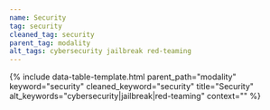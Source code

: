 ```yaml
---
name: Security
tag: security
cleaned_tag: security
parent_tag: modality
alt_tags: cybersecurity jailbreak red-teaming
---
```


{% include data-table-template.html 
  parent_path="modality" 
  keyword="security" 
  cleaned_keyword="security" 
  title="Security"
  alt_keywords="cybersecurity|jailbreak|red-teaming"
  context=""
%}

